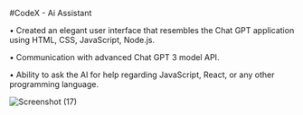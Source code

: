 #CodeX - Ai Assistant

•	Created an elegant user interface that resembles the Chat GPT application using HTML, CSS, JavaScript, Node.js.

•	Communication with advanced Chat GPT 3 model API.

•	Ability to ask the AI for help regarding JavaScript, React, or any other programming language.

![Screenshot (17)](https://user-images.githubusercontent.com/116813193/211496574-98d9e67b-8ceb-4eb4-ab8f-d832f8629dc7.png)

